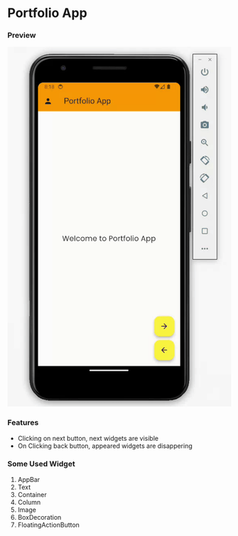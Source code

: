 # Portfolio App

### Preview

![](./portfolio_preview.gif)

### Features

- Clicking on next button, next widgets are visible
- On Clicking back button, appeared widgets are disappering

### Some Used Widget

1. AppBar
2. Text
3. Container
4. Column
5. Image
6. BoxDecoration
7. FloatingActionButton